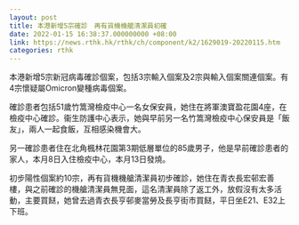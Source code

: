 ```yaml
---
layout: post
title: 本港新增5宗確診　再有貨機機艙清潔員初確
date: 2022-01-15 16:38:37.000000000 +08:00
link: https://news.rthk.hk/rthk/ch/component/k2/1629019-20220115.htm
categories: rthk
---
```


本港新增5宗新冠病毒確診個案，包括3宗輸入個案及2宗與輸入個案關連個案。有4宗懷疑屬Omicron變種病毒個案。

確診患者包括51歲竹篙灣檢疫中心一名女保安員，她住在將軍澳寶盈花園4座，在檢疫中心確診。衞生防護中心表示，她與早前另一名竹篙灣檢疫中心保安員是「飯友」，兩人一起食飯，互相感染機會大。

另一確診患者住在北角楓林花園第3期低層單位的85歲男子，他是早前確診患者的家人，本月8日入住檢疫中心，本月13日發燒。

初步陽性個案約10宗，再有貨機機艙清潔員初步確診，她住在青衣長宏邨宏善樓，與之前確診的機艙清潔員無見面，這名清潔員除了返工外，放假沒有太多活動，主要買餸，她曾去過青衣長亨邨麥當勞及長亨街市買餸，平日坐E21、E32上下班。
